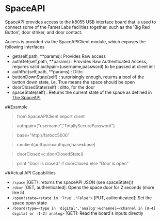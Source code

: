 SpaceAPI
========

SpaceAPI provides access to the k8055 USB interface board that is used to connect some of the Farset Labs facilities together, such as the 'Big Red Button', door striker, and door contact.

Access is provided via the SpaceAPIClient module, which exposes the following interfaces
* get(self,path, **params): Provides Raw access
* authGet(self,path, **params) : Provides Raw Authenticated Access, requires valid authpair=(username,password) to be passed at client init
* authPut(self,path, **params) : Ditto
* buttonDownState(self) : surprisingly enough, returns a bool of the button down state, i.e. True means the space should be open
* doorClosedState(self) : ditto, for the door
* spaceState(self) : Returns the current state of the space as defined in [The SpaceAPI](https://hackerspaces.nl/spaceapi/)

##Example
>from SpaceAPIClient import client

>authpair=("username","TotallySecurePassword")

>base="http://farbot:5000"

>c=client(authpair=authpair,base=base)

>doorClosed=c.doorClosedState()

>print "Door is closed" if doorClosed else "Door is open"


##Actual API Capabilities
* ```/space``` [GET) :returns the spaceAPI JSON (see spaceState())
* ```/door``` [GET, authenticated]: Opens the space door for 2 seconds (more like 5)
* ```/open?state=<state in 'True','False'>``` [PUT, authenticated]: Set the space open state
* ```/board?type=<type in 'digital','analog'>&channel=<channel in [0-4] digital or [1-2] analog>``` [GET]: Read the board's inputs directly


